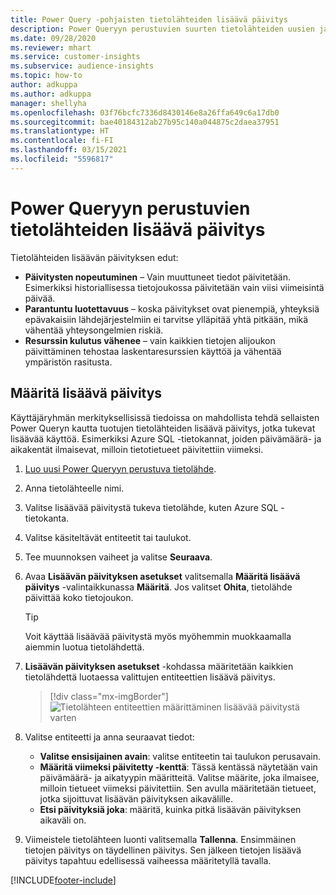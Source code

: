 ```yaml
---
title: Power Query -pohjaisten tietolähteiden lisäävä päivitys
description: Power Queryyn perustuvien suurten tietolähteiden uusien ja päivitettyjen tietojen päivittäminen.
ms.date: 09/28/2020
ms.reviewer: mhart
ms.service: customer-insights
ms.subservice: audience-insights
ms.topic: how-to
author: adkuppa
ms.author: adkuppa
manager: shellyha
ms.openlocfilehash: 03f76bcfc7336d8430146e8a26ffa649c6a17db0
ms.sourcegitcommit: bae40184312ab27b95c140a044875c2daea37951
ms.translationtype: HT
ms.contentlocale: fi-FI
ms.lasthandoff: 03/15/2021
ms.locfileid: "5596817"
---
```

# <a name="incremental-refresh-for-data-sources-based-on-power-query"></a>Power Queryyn perustuvien tietolähteiden lisäävä päivitys

Tietolähteiden lisäävän päivityksen edut:

- **Päivitysten nopeutuminen** – Vain muuttuneet tiedot päivitetään. Esimerkiksi historiallisessa tietojoukossa päivitetään vain viisi viimeisintä päivää.
- **Parantuntu luotettavuus** – koska päivitykset ovat pienempiä, yhteyksiä epävakaisiin lähdejärjestelmiin ei tarvitse ylläpitää yhtä pitkään, mikä vähentää yhteysongelmien riskiä.
- **Resurssin kulutus vähenee** – vain kaikkien tietojen alijoukon päivittäminen tehostaa laskentaresurssien käyttöä ja vähentää ympäristön rasitusta.

## <a name="configure-incremental-refresh"></a>Määritä lisäävä päivitys

Käyttäjäryhmän merkityksellisissä tiedoissa on mahdollista tehdä sellaisten Power Queryn kautta tuotujen tietolähteiden lisäävä päivitys, jotka tukevat lisäävää käyttöä. Esimerkiksi Azure SQL -tietokannat, joiden päivämäärä- ja aikakentät ilmaisevat, milloin tietotietueet päivitettiin viimeksi.

1. [Luo uusi Power Queryyn perustuva tietolähde](connect-power-query.md).

1. Anna tietolähteelle nimi.

1. Valitse lisäävää päivitystä tukeva tietolähde, kuten Azure SQL -tietokanta.

1. Valitse käsiteltävät entiteetit tai taulukot.

1. Tee muunnoksen vaiheet ja valitse **Seuraava**.

1. Avaa **Lisäävän päivityksen asetukset** valitsemalla **Määritä lisäävä päivitys** -valintaikkunassa **Määritä**. Jos valitset **Ohita**, tietolähde päivittää koko tietojoukon.
   > [!TIP]
   > Voit käyttää lisäävää päivitystä myös myöhemmin muokkaamalla aiemmin luotua tietolähdettä.

1. **Lisäävän päivityksen asetukset** -kohdassa määritetään kaikkien tietolähdettä luotaessa valittujen entiteettien lisäävä päivitys.

   > [!div class="mx-imgBorder"]
   > ![Tietolähteen entiteettien määrittäminen lisäävää päivitystä varten](media/incremental-refresh-settings.png "Tietolähteen entiteettien määrittäminen lisäävää päivitystä varten")

1. Valitse entiteetti ja anna seuraavat tiedot:

   - **Valitse ensisijainen avain**: valitse entiteetin tai taulukon perusavain.
   - **Määritä viimeksi päivitetty -kenttä**: Tässä kentässä näytetään vain päivämäärä- ja aikatyypin määritteitä. Valitse määrite, joka ilmaisee, milloin tietueet viimeksi päivitettiin. Sen avulla määritetään tietueet, jotka sijoittuvat lisäävän päivityksen aikavälille.
   - **Etsi päivityksiä joka**: määritä, kuinka pitkä lisäävän päivityksen aikaväli on.

1. Viimeistele tietolähteen luonti valitsemalla **Tallenna**. Ensimmäinen tietojen päivitys on täydellinen päivitys. Sen jälkeen tietojen lisäävä päivitys tapahtuu edellisessä vaiheessa määritetyllä tavalla.


[!INCLUDE[footer-include](../includes/footer-banner.md)]